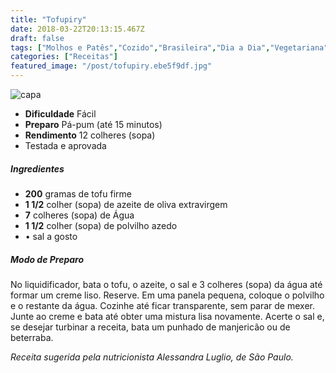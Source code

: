 ```yaml
---
title: "Tofupiry"
date: 2018-03-22T20:13:15.467Z
draft: false
tags: ["Molhos e Patês","Cozido","Brasileira","Dia a Dia","Vegetariana","Aliados da Dieta","Alimentação saudável","vegetariana","Vegetarianismo"]
categories: ["Receitas"]
featured_image: "/post/tofupiry.ebe5f9df.jpg"
---
```


![capa](/post/tofupiry.ebe5f9df.jpg)

*   **Dificuldade** Fácil
*   **Preparo** Pá-pum (até 15 minutos)
*   **Rendimento** 12 colheres (sopa)
*   Testada e aprovada
    

##### Ingredientes

*   **200** gramas de tofu firme
*   **1 1/2** colher (sopa) de azeite de oliva extravirgem
*   **7** colheres (sopa) de Água
*   **1 1/2** colher (sopa) de polvilho azedo
*   • sal a gosto

##### Modo de Preparo

No liquidificador, bata o tofu, o azeite, o sal e 3 colheres (sopa) da água até formar um creme liso. Reserve. Em uma panela pequena, coloque o polvilho e o restante da água. Cozinhe até ficar transparente, sem parar de mexer. Junte ao creme e bata até obter uma mistura lisa novamente. Acerte o sal e, se desejar turbinar a receita, bata um punhado de manjericão ou de beterraba.

_Receita sugerida pela nutricionista Alessandra Luglio, de São Paulo._

